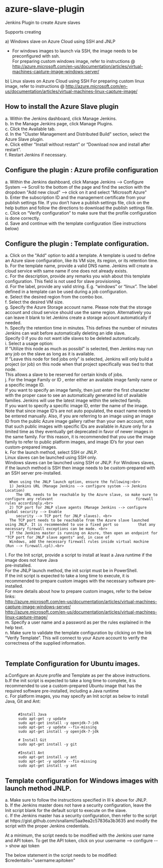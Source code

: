 azure-slave-plugin
==================

Jenkins Plugin to create Azure slaves

Supports creating 

a) Windows slave on Azure Cloud using SSH and JNLP
   - For windows images to launch via SSH, the image needs to be preconfigured with ssh.  
   For preparing custom windows image, refer to instructions @ http://azure.microsoft.com/en-us/documentation/articles/virtual-machines-capture-image-windows-server/   
 
b) Linux slaves on Azure Cloud using SSH
   For preparing custom linux image, refer to instructions @ http://azure.microsoft.com/en-us/documentation/articles/virtual-machines-linux-capture-image/




<H2>How to install the Azure Slave plugin</H2>
a.      Within the Jenkins dashboard, click Manage Jenkins.<br>
b.      In the Manage Jenkins page, click Manage Plugins.<br>
c.      Click the Available tab.<br>
d.      In the "Cluster Management and Distributed Build" section, select the Azure Slave plugin.<br>
e.      Click either “Install without restart” or “Download now and install after restart”.<br>
f.      Restart Jenkins if necessary.<br>

<H2>Configure the plugin : Azure profile configuration</H2>
a.    Within the Jenkins dashboard, click Manage Jenkins --> Configure System --> Scroll to the bottom of the page 
      and find the section with the dropdown "Add new cloud" --> click on it and select "Microsoft Azure"<br>
b.    Enter the subscription ID and the management certificate from your publish settings file. 
      If you don’t have a publish settings file, click on the help button and follow the directions to 
      download the publish settings file.<br>
c.    Click on “Verify configuration” to make sure that the profile configuration is done correctly.<br>
d.    Save and continue with the template configuration (See instructions below)<br>

<H2>Configure the plugin : Template configuration.</H2>
a.    Click on the "Add" option to add a template. A template is used to define an Azure slave configuration, like 
      its VM  size, its region, or its retention time.<br>
b.    For the template name, provide a valid DNS name. Jenkins will create a cloud service with same name if one 
      does not already exists.<br>
c.    For the description, provide any remarks you wish about this template configuration. This field is not 
      used for slave provisioning.<br> 
d.    For the label, provide any valid string. E.g. “windows” or “linux”. The label defined in a template can be
      used during a job configuration.<br>
e.    Select the desired region from the combo box.<br>
f.    Select the desired VM size.<br>
g.    Specify the Azure Storage account name. Please note that the storage account and cloud service should use the 
      same region. Alternatively you can leave it blank to let Jenkins create a storage account automatically if needed.<br>
h.    Specify the retention time in minutes. This defines the number of minutes Jenkins can wait before automatically 
      deleting an idle slave.<br>
      Specify 0 if you do not want idle slaves to be deleted automatically.<br>
i.    Select a usage option:<br>
      If "Utilize this node as much as possibl" is selected, then Jenkins may run any job on the slave as long as it 
      is available.<br>
      If "Leave this node for tied jobs only" is selected, Jenkins will only build a project (or job) on this node 
      when that project specifically was tied to that node.<br>
      This allows a slave to be reserved for certain kinds of jobs.<br>
j.    For the Image Family or ID , enter either an available image family name or a specific image ID. <br>
      If you want to specify an image family, then just enter the first character with the proper case to see an
      automatically generated list of available families. Jenkins will use the latest image within the selected family.<br>
      If you want to specify a specific image ID, enter the name of the image. Note that since image ID’s are not auto   
      populated, the exact name needs to be entered manually. Also, if you are referring to an image using an image ID from   
      the public Azure image gallery rather than your own account, note that such public images with specific IDs are 
      available in Azure only for a limited time as they eventually get deprecated in favor of newer images in the same 
      family. For this reason, it is recommended that you use the image family to refer to public platform images, and image 
      ID’s for your own custom-prepared images.<br>
k.    For the launch method, select SSH or JNLP.<br>
         Linux slaves can be launched using SSH only.<br> 
         Windows slaves can be launched using SSH or JNLP. For Windows slaves, if the launch method is SSH then 
         image needs to be custom-prepared with an SSH server pre-installed.<br>
      
      When using the JNLP launch option, ensure the following:<br>
      1) Jenkins URL (Manage Jenkins --> configure system --> Jenkins Location) 
         The URL needs to be reachable by the Azure slave, so make sure to configure any relevant                                      firewall rules accordingly.<br> 
      2) TCP port for JNLP slave agents (Manage Jenkins --> configure global security --> Enable    
         security --> TCP port for JNLP slaves). <br>
      The TCP port needs to be reachable from the Azure slave launched using JNLP. It is recommended to use a fixed port so         that any necessary firewall exceptions can be made. <br>
      If the Jenkins master is running on Azure, then open an endpoint for "TCP port for JNLP slave agents" and, in case of 
      Windows, add the necessary firewall rules inside virtual machine (Run --> firewall.cpl).<br> 
l.    For the Init script, provide a script to install at least a Java runtime if the image does not have Java   
      pre-installed.<br>
      For the JNLP launch method, the init script must be in PowerShell.<br>
      If the init script is expected to take a long time to execute, it is recommended to prepare custom images with the            necessary software pre-installed.<br>
      For more details about how to prepare custom images, refer to the below links:<br>
      http://azure.microsoft.com/en-us/documentation/articles/virtual-machines-capture-image-windows-server/<br>
      http://azure.microsoft.com/en-us/documentation/articles/virtual-machines-linux-capture-image/<br>
m.    Specify a user name and a password as per the rules explained in the help text.<br>
n.    Make sure to validate the template configuration by clicking on the link “Verify Template”. This will connect 
      to your Azure account to verify the correctness of the supplied information. <br><br>


<h2>Template Configuration for Ubuntu images.</h2>
a.Configure an Azure profile and Template as per the above instructions.<br>
b.If the init script is expected to take a long time to complete, it is recommended to use a custom-prepared Ubuntu 
  image that has the required software pre-installed, including a Java runtime<br> 
c. For platform images, you may specify an Init script as below to install Java, Git and Ant:<br>

<pre><code>
      #Install Java
      sudo apt-get -y update
      sudo apt-get install -y openjdk-7-jdk
      sudo apt-get -y update --fix-missing
      sudo apt-get install -y openjdk-7-jdk
      
      # Install Git
      sudo apt-get install -y git
      
      #Install Ant
      sudo apt-get install -y ant
      sudo apt-get -y update --fix-missing
      sudo apt-get install -y ant
</code></pre>

<h2>Template configuration for Windows images with launch method JNLP. </h2>
a. Make sure to follow the instructions specified in III k above for JNLP.<br>
b. If the Jenkins master does not have a security configuration, leave the Init script blank for the default 
   script to execute on the slave.<br>
c. If the Jenkins master has a security configuration, then refer to the script at    
   https://gist.github.com/snallami/5aa9ea2c57836a3b3635 and modify the script with the proper Jenkins credentials.<br>

   At a minimum, the script needs to be modified with the Jenkins user name and API token.
   To get the API token, click on your username --> configure --> show api token<br>

   The below statement in the script needs to be modified:
   $credentails="username:apitoken"

 
